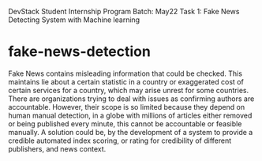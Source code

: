 DevStack Student Internship Program
Batch: May22
Task 1: Fake News Detecting System with Machine learning
# fake-news-detection
Fake News contains misleading information that could be checked. This maintains lie about a certain statistic in a country or exaggerated cost of certain services for a country, which may arise unrest for  some countries. There are organizations trying to deal with issues as confirming authors are accountable. However, their scope is so limited because they depend on human manual detection, in a globe with millions of articles
either removed or being published every minute, this cannot be accountable or feasible manually. A solution could be, by the development of a system to provide a credible automated index scoring, or rating for credibility of different publishers, and news context.
